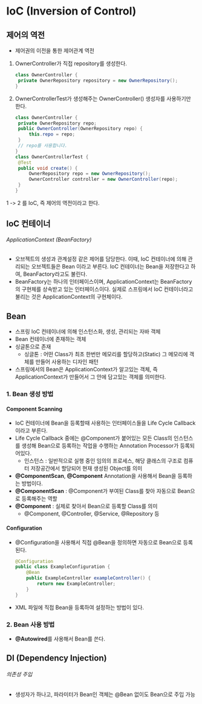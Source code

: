 # IoC (Inversion of Control)

## 제어의 역전

- 제어권의 이전을 통한 제어관계 역전

1. OwnerController가 직접 repository를 생성한다.

   ```java
   class OwnerController {
   	private OwnerRepository repository = new OwnerRepository();
   }
   ```

   

2. OwnerControllerTest가 생성해주는 OwnerController() 생성자를 사용하기만 한다.

   ```java
   class OwnerController {
   	private OwnerRepository repo;
   	public OwnerController(OwnerRepository repo) {
   		this.repo = repo;
   	}
   	// repo를 사용합니다.
   }
   class OwnerControllerTest {
   	@Test
   	public void create() {
   		OwnerRepository repo = new OwnerRepository();
   		OwnerController controller = new OwnerController(repo);
   	}
   }
   ```

1 -> 2 를 IoC, 즉 제어의 역전이라고 한다.



## IoC 컨테이너

###### ApplicationContext (BeanFactory)

- 오브젝트의 생성과 관계설정 같은 제어를 담당한다. 이때, IoC 컨테이너에 의해 관리되는 오브젝트들은 Bean 이라고 부른다. IoC 컨테이너는 Bean을 저장한다고 하여, BeanFactory라고도 불린다.
- BeanFactory는 하나의 인터페이스이며, ApplicationContext는 BeanFactory의 구현체를 상속받고 있는 인터페이스이다. 실제로 스프링에서 IoC 컨테이너라고 불리는 것은 ApplicationContext의 구현체이다.



## Bean

- 스프링 IoC 컨테이너에 의해 인스턴스화, 생성, 관리되는 자바 객체
- Bean 컨테이너에 존재하는 객체
- 싱글톤으로 존재
  - 싱글톤 : 어떤 Class가 최초 한번만 메모리를 할당하고(Static) 그 메모리에 객체를 만들어 사용하는 디자인 패턴
- 스프링에서의 Bean은 ApplicationContext가 알고있는 객체, 즉 ApplicationContext가 만들어서 그 안에 담고있는 객체를 의미한다.

### 1. Bean 생성 방법

#### Component Scanning

- IoC 컨테이너에 Bean을 등록할때 사용하는 인터페이스들을 Life Cycle Callback이라고 부른다.
- Life Cycle Callback 중에는 @Component가 붙어있는 모든 Class의 인스턴스를 생성해 Bean으로 등록하는 작업을 수행하는 Annotation Processor가 등록되어있다.
  - 인스턴스 : 일반적으로 실행 중인 임의의 프로세스, 해당 클래스의 구조로 컴퓨터 저장공간에서 할당되어 현재 생성된 Object를 의미
- **@ComponentScan**, **@Component** Annotation을 사용해서 Bean을 등록하는 방법이다.
- **@ComponentScan** : @Component가 부여된 Class를 찾아 자동으로 Bean으로 등록해주는 역할
- **@Component** : 실제로 찾아서 Bean으로 등록할 Class를 의미
  - @Component, @Controller, @Service, @Repository 등

#### Configuration

- @Configuration을 사용해서 직접 @Bean을 정의하면 자동으로 Bean으로 등록된다.

  ```java
  @Configuration
  public class ExampleConfiguration {
      @Bean
      public ExampleController exampleController() {
          return new ExampleController;
      }
  }
  ```

- XML 파일에 직접 Bean을 등록하여 설정하는 방법이 있다.

### 2. Bean 사용 방법

- **@Autowired**를 사용해서 Bean를 쓴다.

  

## DI (Dependency Injection)

###### 의존성 주입

- 생성자가 하나고, 파라미터가 Bean인 객체는 @Bean 없이도 Bean으로 주입 가능
